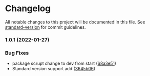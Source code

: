 # Changelog

All notable changes to this project will be documented in this file. See [standard-version](https://github.com/conventional-changelog/standard-version) for commit guidelines.

### 1.0.1 (2022-01-27)


### Bug Fixes

* package scrupt change to dev from start ([68a3e51](https://github.com/abhi62/microfrontend-architecture/commit/68a3e51fd3fc0d56687845aaad6e7ee1e16f8ef2))
* Standard version support  add ([3645b06](https://github.com/abhi62/microfrontend-architecture/commit/3645b062029af9ca0c6d6b896caa394c81f8cda8))
